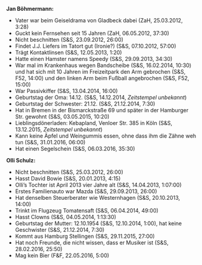 **Jan Böhmermann:**
- Vater war beim Geiseldrama von Gladbeck dabei (ZaH, 25.03.2012, 3:28)
- Guckt kein Fernsehen seit 15 Jahren (ZaH, 06.05.2012, 37:30)
- Nicht beschnitten (S&S, 23.09.2012, 26:00)
- Findet J.J. Liefers im Tatort gut (Ironie?) (S&S, 07.10.2012, 57:00)
- Trägt Kontaktlinsen (S&S, 12.05.2013, 1:20)
- Hatte einen Hamster namens Speedy (S&S, 29.09.2013, 34:30)
- War mal im Krankenhaus wegen Bandscheibe (S&S, 16.02.2014, 10:30) und hat sich mit 10 Jahren im Freizeitpark den Arm gebrochen (S&S, F52, 14:00) und den linken Arm beim Fußball angebrochen (S&S, F52, 15:00)
- War Passivkiffer (S&S, 13.04.2014, 16:00)
- Geburtstag der Oma: 14.12. (S&S, 14.12.2014, *Zeitstempel unbekannt*)
- Geburtstag der Schwester: 21.12. (S&S, 21.12.2014, 7:30)
- Hat in Bremen in der Bismarckstraße 69 und später in der Hamburger Str. gewohnt (S&S, 03.05.2015, 10:20)
- Lieblingsdönerladen: Kebapland, Venloer Str. 385 in Köln (S&S, 13.12.2015, *Zeitstempel unbekannt*)
- Kann keine Äpfel und Weingummis essen, ohne dass ihm die Zähne weh tun (S&S, 31.01.2016, 06:00)
- Hat einen Segelschein (S&S, 06.03.2016, 35:30)

**Olli Schulz:**
- Nicht beschnitten (S&S, 25.03.2012, 26:00)
- Hasst David Bowie (S&S, 20.01.2013, 4:15)
- Olli’s Tochter ist April 2013 vier Jahre alt (S&S, 14.04.2013, 1:07:00)
- Erstes Familienauto war Mazda (S&S, 29.09.2013, 26:00)
- Hat denselben Steuerberater wie Westernhagen (S&S, 20.10.2013, 14:00)
- Trinkt im Flugzeug Tomatensaft (S&S, 06.04.2014, 49:00)
- Hasst Clowns (S&S, 04.05.2014, 1:13:30)
- Geburtstag der Mutter: 12.10.1954 (S&S, 12.10.2014, 1:00), hat keine Geschwister (S&S, 21.12.2014, 7:30)
- Kommt aus Hamburg Stellingen (S&S, 29.11.2015, 27:00)
- Hat noch Freunde, die nicht wissen, dass er Musiker ist (S&S, 28.02.2016, 25:50)
- Mag kein Bier (F&F, 22.05.2016, 5:00)
